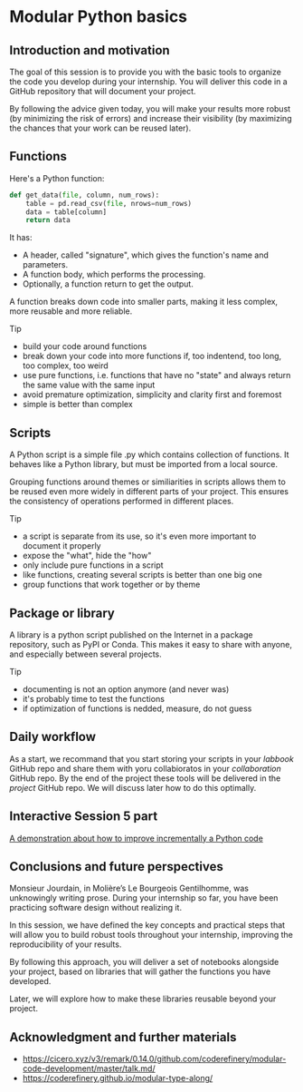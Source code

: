 # Modular Python basics

## Introduction and motivation

The goal of this session is to provide you with the basic tools to organize the code you develop during your internship. You will deliver this code in a GitHub repository that will document your project.

By following the advice given today, you will make your results more robust (by minimizing the risk of errors) and increase their visibility (by maximizing the chances that your work can be reused later).

## Functions
Here's a Python function:

```python
def get_data(file, column, num_rows):
    table = pd.read_csv(file, nrows=num_rows)
    data = table[column]
    return data
```

It has:
- A header, called "signature", which gives the function's name and parameters.
- A function body, which performs the processing.
- Optionally, a function return to get the output.

A function breaks down code into smaller parts, making it less complex, more reusable and more reliable.

> [!TIP]
> - build your code around functions
> - break down your code into more functions if, too indentend, too long, too complex, too weird
> - use pure functions, i.e. functions that have no "state" and always return the same value with the same input
> - avoid premature optimization, simplicity and clarity first and foremost
> - simple is better than complex

## Scripts
A Python script is a simple file .py which contains collection of functions. It behaves like a Python library, but must be imported from a local source.

Grouping functions around themes or similiarities in scripts allows them to be reused even more widely in different parts of your project. This ensures the consistency of operations performed in different places.

> [!TIP]
> - a script is separate from its use, so it's even more important to document it properly
> - expose the "what", hide the "how"
> - only include pure functions in a script
> - like functions, creating several scripts is better than one big one
> - group functions that work together or by theme

## Package or library
A library is a python script published on the Internet in a package repository, such as PyPI or Conda. This makes it easy to share with anyone, and especially between several projects. 

> [!TIP]
> - documenting is not an option anymore (and never was)
> - it's probably time to test the functions
> - if optimization of functions is nedded, measure, do not guess

## Daily workflow

As a start, we recommand that you start storing your scripts in your *labbook* GitHub repo and share them with yoru collabioratos in your *collaboration* GitHub repo. By the end of the project these tools will be delivered in the *project* GitHub repo. We will discuss later how to do this optimally.  

## Interactive Session 5 part
[A demonstration about how to improve incrementally a Python code](modular-python-demo.md)

## Conclusions and future perspectives

Monsieur Jourdain, in Molière’s Le Bourgeois Gentilhomme, was unknowingly writing prose. During your internship so far, you have been practicing software design without realizing it.

In this session, we have defined the key concepts and practical steps that will allow you to build robust tools throughout your internship, improving the reproducibility of your results.

By following this approach, you will deliver a set of notebooks alongside your project, based on libraries that will gather the functions you have developed.

Later, we will explore how to make these libraries reusable beyond your project.

## Acknowledgment and further materials
- https://cicero.xyz/v3/remark/0.14.0/github.com/coderefinery/modular-code-development/master/talk.md/
- https://coderefinery.github.io/modular-type-along/
